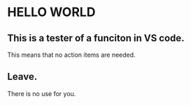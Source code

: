 # HELLO WORLD
## This is a tester of a funciton in VS code.
This means that no action items are needed.
## Leave.
There is no use for you.